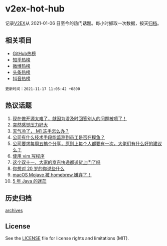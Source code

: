 # v2ex-hot-hub

 记录[V2EX](https://www.v2ex.com/)从 2021-01-06 日至今的热门话题。每小时抓取一次数据，按天[归档](archives)。
 
 ## 相关项目

- [GitHub热榜](https://github.com/snaildev/github-hot-hub)
- [知乎热榜](https://github.com/snaildev/zhihu-hot-hub)
- [微博热榜](https://github.com/snaildev/weibo-hot-hub)
- [头条热榜](https://github.com/snaildev/toutiao-hot-hub)
- [抖音热榜](https://github.com/snaildev/douyin-hot-hub)


 `更新时间：2021-11-17 11:05:42 +0800`

## 热议话题

1. [现在做开源太难了，就因为没及时回答别人的问题被喷了！](https://www.v2ex.com/t/815817)
1. [突然感觉压力好大](https://www.v2ex.com/t/815866)
1. [天气冷了， M1 冻手怎么办？](https://www.v2ex.com/t/815733)
1. [公司有什么技术手段能监测到员工是否在摸鱼？](https://www.v2ex.com/t/815845)
1. [公司要求每周五搞个分享，原则上每个人都要有一次，大佬们有什么好的建议么？](https://www.v2ex.com/t/815876)
1. [使用 vim 写程序](https://www.v2ex.com/t/815810)
1. [这个双十一，大家的京东快递都送货上门了吗](https://www.v2ex.com/t/815800)
1. [你想对 20 岁的你说些什么](https://www.v2ex.com/t/815930)
1. [macOS Mojave 被 homebrew 嫌弃了！](https://www.v2ex.com/t/815746)
1. [5 年 Java 的迷茫](https://www.v2ex.com/t/815838)

## 历史归档

[archives](archives)

## License

See the [LICENSE](LICENSE) file for license rights and limitations (MIT).
